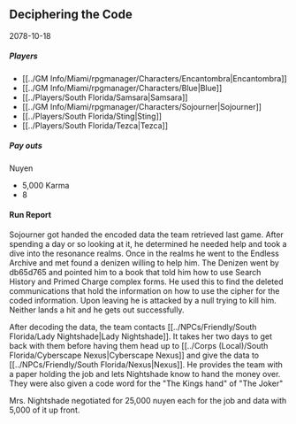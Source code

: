 ## Deciphering the Code
2078-10-18
##### Players
- [[../GM Info/Miami/rpgmanager/Characters/Encantombra|Encantombra]]
- [[../GM Info/Miami/rpgmanager/Characters/Blue|Blue]]
- [[../Players/South Florida/Samsara|Samsara]]
- [[../GM Info/Miami/rpgmanager/Characters/Sojourner|Sojourner]]
- [[../Players/South Florida/Sting|Sting]]
- [[../Players/South Florida/Tezca|Tezca]]
##### Pay outs
Nuyen
- 5,000
Karma
- 8

#### Run Report
Sojourner got handed the encoded data the team retrieved last game. After spending a day or so looking at it, he determined he needed help and took a dive into the resonance realms. Once in the realms he went to the Endless Archive and met found a denizen willing to help him. The Denizen went by db65d765 and pointed him to a book that told him how to use Search History and Primed Charge complex forms. He used this to find the deleted communications that hold the information on how to use the cipher for the coded information. Upon leaving he is attacked by a null trying to kill him. Neither lands a hit and he gets out successfully. 

After decoding the data, the team contacts [[../NPCs/Friendly/South Florida/Lady Nightshade|Lady Nightshade]]. It takes her two days to get back with them before having them head up to [[../Corps (Local)/South Florida/Cyberscape Nexus|Cyberscape Nexus]] and give the data to [[../NPCs/Friendly/South Florida/Nexus|Nexus]]. He provides the team with a paper holding the job and lets Nightshade know to hand the money over. They were also given a code word for the "The Kings hand" of "The Joker"

Mrs. Nightshade negotiated for 25,000 nuyen each for the job and data with 5,000 of it up front.